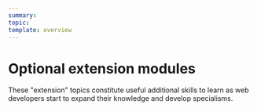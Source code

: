 ```yaml
---
summary:
topic:
template: overview
---
```


# Optional extension modules

These "extension" topics constitute useful additional skills to learn as web developers start to expand their knowledge and develop specialisms.
